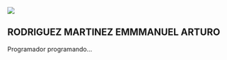 ![](https://static.wixstatic.com/media/669128_ec1c7a78e9694aec8a07c2e48b292ae1~mv2.gif)

##  RODRIGUEZ MARTINEZ EMMMANUEL ARTURO 
Programador programando...
